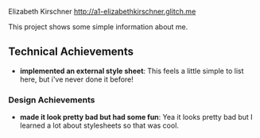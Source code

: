 Elizabeth Kirschner
http://a1-elizabethkirschner.glitch.me

This project shows some simple information about me.

## Technical Achievements
- **implemented an external style sheet**: This feels a little simple to list here, but i've never done it before!

### Design Achievements
- **made it look pretty bad but had some fun**: Yea it looks pretty bad but I learned a lot about stylesheets so that was cool.


